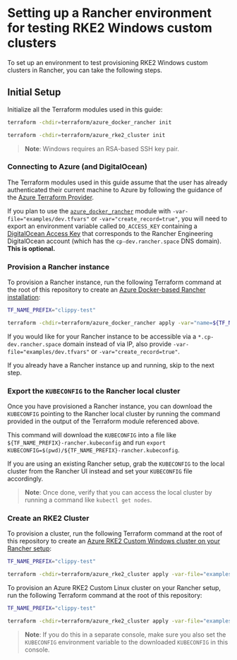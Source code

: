 # Setting up a Rancher environment for testing RKE2 Windows custom clusters

To set up an environment to test provisioning RKE2 Windows custom clusters in Rancher, you can take the following steps.

## Initial Setup

Initialize all the Terraform modules used in this guide:

```bash
terraform -chdir=terraform/azure_docker_rancher init

terraform -chdir=terraform/azure_rke2_cluster init
```

> **Note**: Windows requires an RSA-based SSH key pair.

### Connecting to Azure (and DigitalOcean)

The Terraform modules used in this guide assume that the user has already authenticated their current machine to Azure by following the guidance of the [Azure Terraform Provider](https://registry.terraform.io/providers/hashicorp/azurerm/latest/docs#authenticating-to-azure).

If you plan to use the [`azure_docker_rancher`](../../terraform/azure_docker_rancher) module with `-var-file="examples/dev.tfvars"` or `-var="create_record=true"`, you will need to export an environment variable called `DO_ACCESS_KEY` containing a [DigitalOcean Access Key](https://docs.digitalocean.com/glossary/access-key/) that corresponds to the Rancher Engineering DigitalOcean account (which has the `cp-dev.rancher.space` DNS domain). **This is optional.**

### Provision a Rancher instance

To provision a Rancher instance, run the following Terraform command at the root of this repository to create an [Azure Docker-based Rancher installation](../../terraform/azure_docker_rancher):

```bash
TF_NAME_PREFIX="clippy-test"

terraform -chdir=terraform/azure_docker_rancher apply -var="name=${TF_NAME_PREFIX}-rancher"
```

If you would like for your Rancher instance to be accessible via a `*.cp-dev.rancher.space` domain instead of via IP, also provide `-var-file="examples/dev.tfvars"` or `-var="create_record=true"`.

If you already have a Rancher instance up and running, skip to the next step.

### Export the `KUBECONFIG` to the Rancher local cluster

Once you have provisioned a Rancher instance, you can download the `KUBECONFIG` pointing to the Rancher local cluster by running the command provided in the output of the Terraform module referenced above.

This command will download the `KUBECONFIG` into a file like `${TF_NAME_PREFIX}-rancher.kubeconfig` and run `export KUBECONFIG=$(pwd)/${TF_NAME_PREFIX}-rancher.kubeconfig`.

If you are using an existing Rancher setup, grab the `KUBECONFIG` to the local cluster from the Rancher UI instead and set your `KUBECONFIG` file accordingly.

> **Note**: Once done, verify that you can access the local cluster by running a command like `kubectl get nodes`.

### Create an RKE2 Cluster

To provision a cluster, run the following Terraform command at the root of this repository to create an [Azure RKE2 Custom Windows cluster on your Rancher setup](../../terraform/azure_rke2_cluster/):

```bash
TF_NAME_PREFIX="clippy-test"

terraform -chdir=terraform/azure_rke2_cluster apply -var-file="examples/windows.tfvars" -var="name=${TF_NAME_PREFIX}-cluster"
```

To provision an Azure RKE2 Custom Linux cluster on your Rancher setup, run the following Terraform command at the root of this repository:

```bash
TF_NAME_PREFIX="clippy-test"

terraform -chdir=terraform/azure_rke2_cluster apply -var-file="examples/linux.tfvars" -var="name=${TF_NAME_PREFIX}-cluster"
```

> **Note**: If you do this in a separate console, make sure you also set the `KUBECONFIG` environment variable to the downloaded `KUBECONFIG` in this console.

